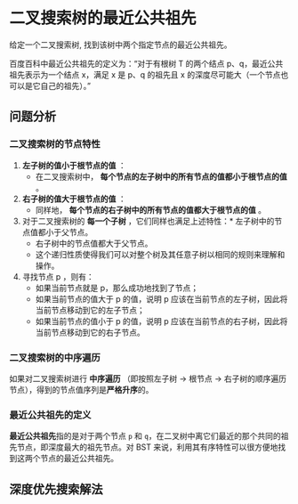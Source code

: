 # 二叉搜索树的最近公共祖先

给定一个二叉搜索树, 找到该树中两个指定节点的最近公共祖先。

百度百科中最近公共祖先的定义为：“对于有根树 T 的两个结点 p、q，最近公共祖先表示为一个结点 x，满足 x 是 p、q 的祖先且 x 的深度尽可能大（一个节点也可以是它自己的祖先）。”

## 问题分析

### 二叉搜索树的节点特性

1. **左子树的值小于根节点的值** ：
   * 在二叉搜索树中， **每个节点的左子树中的所有节点的值都小于根节点的值** 。
2. **右子树的值大于根节点的值** ：
   * 同样地， **每个节点的右子树中的所有节点的值都大于根节点的值** 。
3. 对于二叉搜索树的 **每一个子树** ，它们同样也满足上述特性：* 左子树中的节点值都小于父节点。
   * 右子树中的节点值都大于父节点。
   * 这个递归性质使得我们可以对整个树及其任意子树以相同的规则来理解和操作。
4. 寻找节点 p ，则有：
   * 如果当前节点就是 p，那么成功地找到了节点；
   * 如果当前节点的值大于 p 的值，说明 p 应该在当前节点的左子树，因此将当前节点移动到它的左子节点；
   * 如果当前节点的值小于 p 的值，说明 p 应该在当前节点的右子树，因此将当前节点移动到它的右子节点。

### 二叉搜索树的中序遍历

如果对二叉搜索树进行 **中序遍历** （即按照左子树 -> 根节点 -> 右子树的顺序遍历节点），得到的节点值序列是**严格升序**的。


### 最近公共祖先的定义

**最近公共祖先**指的是对于两个节点 `p` 和 `q`，在二叉树中离它们最近的那个共同的祖先节点，即深度最大的祖先节点。对 BST 来说，利用其有序特性可以很方便地找到这两个节点的最近公共祖先。

## 深度优先搜索解法
